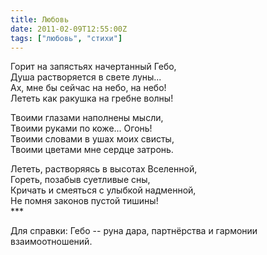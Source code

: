 ```yaml
---
title: Любовь
date: 2011-02-09T12:55:00Z
tags: ["любовь", "стихи"]
---
```


Горит на запястьях начертанный Гебо,  
Душа растворяется в свете луны...   
Ах, мне бы сейчас на небо, на небо!   
Лететь как ракушка на гребне волны! 

Твоими глазами наполнены мысли,   
Твоими руками по коже... Огонь!   
Твоими словами в ушах моих свисты,   
Твоими цветами мне сердце затронь. 

Лететь, растворяясь в высотах Вселенной,   
Гореть, позабыв суетливые сны,   
Кричать и смеяться с улыбкой надменной,   
Не помня законов пустой тишины!  
\*\*\*


Для справки: Гебо -- руна дара, партнёрства и гармонии взаимоотношений.

